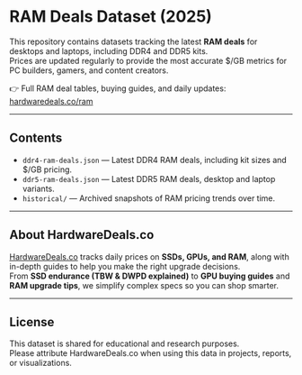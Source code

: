 # RAM Deals Dataset (2025)

This repository contains datasets tracking the latest **RAM deals** for desktops and laptops, including DDR4 and DDR5 kits.  
Prices are updated regularly to provide the most accurate $/GB metrics for PC builders, gamers, and content creators.  

👉 Full RAM deal tables, buying guides, and daily updates: [hardwaredeals.co/ram](https://hardwaredeals.co/ram/)

---

## Contents
- `ddr4-ram-deals.json` — Latest DDR4 RAM deals, including kit sizes and $/GB pricing.
- `ddr5-ram-deals.json` — Latest DDR5 RAM deals, desktop and laptop variants.
- `historical/` — Archived snapshots of RAM pricing trends over time.

---

## About HardwareDeals.co
[HardwareDeals.co](https://hardwaredeals.co) tracks daily prices on **SSDs, GPUs, and RAM**, along with in-depth guides to help you make the right upgrade decisions.  
From **SSD endurance (TBW & DWPD explained)** to **GPU buying guides** and **RAM upgrade tips**, we simplify complex specs so you can shop smarter.

---

## License
This dataset is shared for educational and research purposes.  
Please attribute HardwareDeals.co when using this data in projects, reports, or visualizations.
